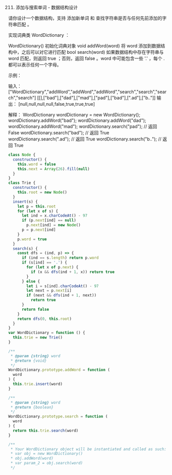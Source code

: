 211. 添加与搜索单词 - 数据结构设计

请你设计一个数据结构，支持 添加新单词 和 查找字符串是否与任何先前添加的字符串匹配 。

实现词典类 WordDictionary ：

WordDictionary() 初始化词典对象
void addWord(word) 将 word 添加到数据结构中，之后可以对它进行匹配
bool search(word) 如果数据结构中存在字符串与 word 匹配，则返回 true ；否则，返回 false 。word 中可能包含一些 '.' ，每个 . 都可以表示任何一个字母。

示例：

输入：
["WordDictionary","addWord","addWord","addWord","search","search","search","search"]
[[],["bad"],["dad"],["mad"],["pad"],["bad"],[".ad"],["b.."]]
输出：
[null,null,null,null,false,true,true,true]

解释：
WordDictionary wordDictionary = new WordDictionary();
wordDictionary.addWord("bad");
wordDictionary.addWord("dad");
wordDictionary.addWord("mad");
wordDictionary.search("pad"); // 返回 False
wordDictionary.search("bad"); // 返回 True
wordDictionary.search(".ad"); // 返回 True
wordDictionary.search("b.."); // 返回 True

```js
class Node {
  constructor() {
    this.word = false
    this.next = Array(26).fill(null)
  }
}
class Trie {
  constructor() {
    this.root = new Node()
  }
  insert(s) {
    let p = this.root
    for (let x of s) {
      let ind = x.charCodeAt() - 97
      if (p.next[ind] == null)
        p.next[ind] = new Node()
      p = p.next[ind]
    }
    p.word = true
  }
  search(s) {
    const dfs = (ind, p) => {
      if (ind == s.length) return p.word
      if (s[ind] == '.') {
        for (let x of p.next) {
          if (x && dfs(ind + 1, x)) return true
        }
      } else {
        let i = s[ind].charCodeAt() - 97
        let next = p.next[i]
        if (next && dfs(ind + 1, next))
          return true
      }
      return false
    }
    return dfs(0, this.root)
  }
}
var WordDictionary = function () {
  this.trie = new Trie()
}

/**
 * @param {string} word
 * @return {void}
 */
WordDictionary.prototype.addWord = function (
  word
) {
  this.trie.insert(word)
}

/**
 * @param {string} word
 * @return {boolean}
 */
WordDictionary.prototype.search = function (
  word
) {
  return this.trie.search(word)
}

/**
 * Your WordDictionary object will be instantiated and called as such:
 * var obj = new WordDictionary()
 * obj.addWord(word)
 * var param_2 = obj.search(word)
 */
```
